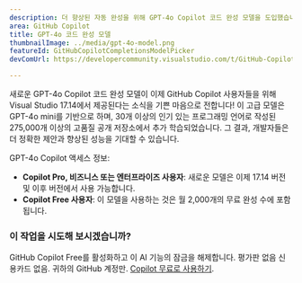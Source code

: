 ```yaml
---
description: 더 향상된 자동 완성을 위해 GPT-4o Copilot 코드 완성 모델을 도입했습니다.
area: GitHub Copilot
title: GPT-4o 코드 완성 모델
thumbnailImage: ../media/gpt-4o-model.png
featureId: GitHubCopilotCompletionsModelPicker
devComUrl: https://developercommunity.visualstudio.com/t/GitHub-Copilot-Lags-Behind-GPT-4o-in-Dev/10725256

---
```



새로운 GPT-4o Copilot 코드 완성 모델이 이제 GitHub Copilot 사용자들을 위해 Visual Studio 17.14에서 제공된다는 소식을 기쁜 마음으로 전합니다! 이 고급 모델은 GPT-4o mini를 기반으로 하며, 30개 이상의 인기 있는 프로그래밍 언어로 작성된 275,000개 이상의 고품질 공개 저장소에서 추가 학습되었습니다. 그 결과, 개발자들은 더 정확한 제안과 향상된 성능을 기대할 수 있습니다.

GPT-4o Copilot 액세스 정보:

- **Copilot Pro, 비즈니스 또는 엔터프라이즈 사용자**: 새로운 모델은 이제 17.14 버전 및 이후 버전에서 사용 가능합니다.
- **Copilot Free 사용자**: 이 모델을 사용하는 것은 월 2,000개의 무료 완성 수에 포함됩니다.

### 이 작업을 시도해 보시겠습니까?
GitHub Copilot Free를 활성화하고 이 AI 기능의 잠금을 해제합니다.
평가판 없음 신용카드 없음. 귀하의 GitHub 계정만. [Copilot 무료로 사용하기](https://github.com/settings/copilot).

